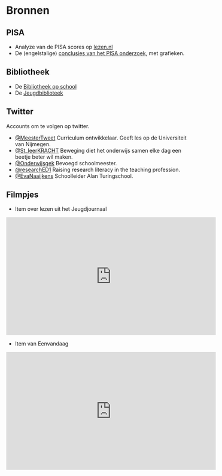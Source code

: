 # Bronnen

## PISA

- Analyze van de PISA scores op [lezen.nl](https://www.lezen.nl/onderzoek/leesprestaties-nederlandse-middelbare-scholieren-gaan-achteruit/)
- De (engelstalige) [conclusies van het PISA onderzoek](https://www.oecd.org/publication/pisa-2022-results/country-notes/netherlands-0941b029/), met grafieken.

## Bibliotheek
- De [Bibliotheek op school](https://www.debibliotheekopschool.nl/)
- De [Jeugdbiblioteek](https://www.jeugdbibliotheek.nl/6-12-jaar.html)

## Twitter
Accounts om te volgen op twitter.
- [@MeesterTweet](https://x.com/MeesterTweet) Curriculum ontwikkelaar. Geeft les op de Universiteit van Nijmegen.
- [@St_leerKRACHT](https://x.com/St_leerKRACHT) Beweging diet het onderwijs samen elke dag een beetje beter wil maken.
- [@Onderwijsgek](https://x.com/Onderwijsgek) Bevoegd schoolmeester.
- [@researchED1](https://x.com/researchED1) Raising research literacy in the teaching profession.
- [@EvaNaaijkens](https://x.com/EvanNaaijkens) Schoolleider Alan Turingschool.


## Filmpjes

- Item over lezen uit het Jeugdjournaal
<iframe width="560" height="315" src="https://www.youtube.com/embed/eMi5pGSzQ9g?si=fUq-_oApKFULaReq" title="YouTube video player" frameborder="0" allow="accelerometer; autoplay; clipboard-write; encrypted-media; gyroscope; picture-in-picture; web-share" referrerpolicy="strict-origin-when-cross-origin" allowfullscreen></iframe>

- Item van Eenvandaag

<iframe src="https://eenvandaag.avrotros.nl/embed/544995/" width="560" height="315" frameborder="0" allow="encrypted-media" allowfullscreen></iframe>

